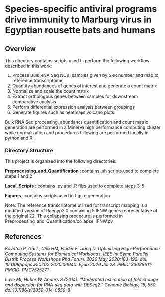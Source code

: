 # Species-specific antiviral programs drive immunity to Marburg virus in Egyptian rousette bats and humans

## Overview
This directory contains scripts used to perform the following workflow described in this work:
1. Process Bulk RNA Seq NCBI samples given by SRR number and map to reference transcriptome
2. Quantify abundances of genes of interest and generate a count matrix
3. Normalize and scale the count matrix
4. Extract orthologous genes between samples for downstream comparative analysis
5. Perform differential expression analysis between groupings
6. Generate figures such as heatmaps volcano plots

Bulk RNA Seq processing, abundance quantification and count matrix generation are performed in a Minerva high performance computing cluster while normalization and procedures following are performed locally in python and R.

### Directory Structure
This project is organized into the following directories:

**Preprocessing_and_Quantification** : contains .sh scripts used to complete steps 1 and 2

**Local_Scripts** : contains .py and .R files used to complete steps 3-5

**Figures** : contains scripts used in figure generation

Note: The reference transcriptome utilized for transcript mapping is a modified version of Raegyp2.0 containing 5 IFNW genes representative of the original 22. This collapsing procedure is performed in Preprocessing_and_Quantification/collapse_IFNW.py

## References
*Kovatch P, Gai L, Cho HM, Fluder E, Jiang D. Optimizing High-Performance Computing Systems for Biomedical Workloads. IEEE Int Symp Parallel Distrib Process Workshops Phd Forum. 2020 May;2020:183-192. doi: 10.1109/ipdpsw50202.2020.00040. Epub 2020 Jul 28. PMID: 33088611; PMCID: PMC7575271*

*Love MI, Huber W, Anders S (2014). “Moderated estimation of fold change and dispersion for RNA-seq data with DESeq2.” Genome Biology, 15, 550. doi:10.1186/s13059-014-0550-8*



